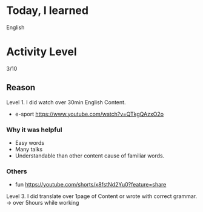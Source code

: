 # Today, I learned 
English

# Activity Level
3/10 

## Reason
Level 1. I did watch over 30min English Content.
- e-sport https://www.youtube.com/watch?v=QTkgQAzxO2o

### Why it was helpful
- Easy words
- Many talks
- Understandable than other content cause of familiar words.

### Others
- fun
https://youtube.com/shorts/x8fstNd2Yu0?feature=share 

Level 3. I did translate over 1page of Content or wrote with correct grammar.
-> over 5hours while working



